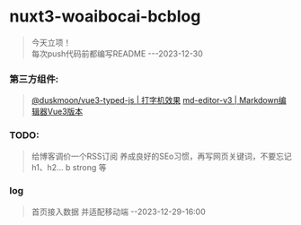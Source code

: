 # nuxt3-woaibocai-bcblog
> 今天立项！
> <br/>
> 每次push代码前都编写README ---2023-12-30
### 第三方组件:
> [@duskmoon/vue3-typed-js | 打字机效果](https://npmmirror.com/package/@duskmoon/vue3-typed-js)
> [md-editor-v3 | Markdown编辑器Vue3版本](https://imzbf.github.io/md-editor-v3/zh-CN/index)
### TODO:
> 给博客调价一个RSS订阅
> 养成良好的SEo习惯，再写网页关键词，不要忘记 h1、h2... b strong 等

### log
> 首页接入数据 并适配移动端 --2023-12-29-16:00